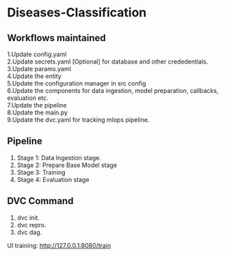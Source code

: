 # Diseases-Classification

## Workflows maintained

1.Update config.yaml<br>
2.Update secrets.yaml [Optional] for database and other crededentials. <br>
3.Update params.yaml <br>
4.Update the entity <br>
5.Update the configuration manager in src config <br>
6.Update the components for data ingestion, model preparation, callbacks, evaluation etc. <br>
7.Update the pipeline <br>
8.Update the main.py <br>
9.Update the dvc.yaml for tracking mlops pipeline.<br>



## Pipeline

1. Stage 1: Data Ingestion stage.<br>
2. Stage 2: Prepare Base Model stage<br>
3. Stage 3: Training<br>
4. Stage 4: Evaluation stage<br>


## DVC Command

1. dvc init.<br>
2. dvc repro.<br>
3. dvc dag.<br>

UI training: http://127.0.0.1:8080/train

